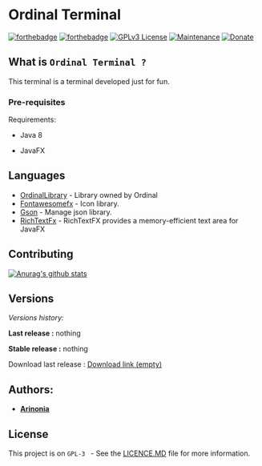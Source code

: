 
# Ordinal Terminal 

  

[![forthebadge](https://forthebadge.com/images/badges/made-with-java.svg)](https://www.java.com/fr/)  [![forthebadge](https://forthebadge.com/images/badges/uses-git.svg)](https://github.com/)
[![GPLv3 License](https://img.shields.io/badge/License-GPL%20v3-yellow.svg)](https://opensource.org/licenses/)
[![Maintenance](https://img.shields.io/badge/Maintained%3F-yes-green.svg)](https://github.com/Ordinal-Team/Terminal/graphs/commit-activity)
[![Donate](https://img.shields.io/badge/$-support-ff69b4.svg?style=flat)](paypal.me/ArinoniaDev)


  

## What is `Ordinal Terminal ?`

This terminal is a terminal developed just for fun.

  

  

### Pre-requisites

  

Requirements:

- Java 8

- JavaFX

  
## Languages

*  [OrdinalLibrary](#) - Library owned by Ordinal
*  [Fontawesomefx](https://bitbucket.org/Jerady/fontawesomefx/src/master/) - Icon library.
*  [Gson](https://github.com/google/gson) - Manage json library.
*  [RichTextFx](https://github.com/FXMisc/RichTextFX) - RichTextFX provides a memory-efficient text area for JavaFX 



## Contributing

[![Anurag's github stats](https://github-readme-stats.vercel.app/api?username=Arinonia&theme=blue-green)](https://github.com/Arinonia)

  

## Versions

_Versions history:_

**Last release :** nothing

**Stable release :** nothing

Download last release : [Download link (empty)](#)

## Authors:

* [**Arinonia**](https://github.com/Arinonia)

## License

 
This project is on ``GPL-3 `` - See the [LICENCE.MD](https://github.com/Ordinal-Team/Terminal/blob/main/LICENCE) file for more information.
